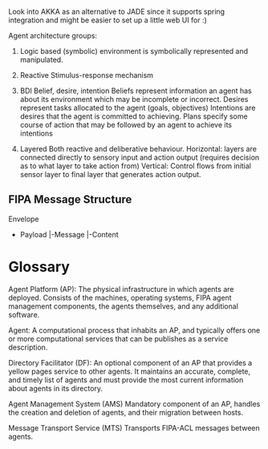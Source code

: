 Look into AKKA as an alternative to JADE since it supports spring integration and might be easier to set up a little web UI for :) 

Agent architecture groups:
1. Logic based (symbolic)
	environment is symbolically represented and manipulated. 

2. Reactive
	Stimulus-response mechanism

3. BDI
	Belief, desire, intention
	Beliefs represent information an agent has about its environment which may be incomplete or incorrect.
	Desires represent tasks allocated to the agent (goals, objectives)
	Intentions are desires that the agent is committed to achieving.
	Plans specify some course of action that may be followed by an agent to achieve its intentions

4. Layered
	Both reactive and deliberative behaviour.
	Horizontal: layers are connected directly to sensory input and action output (requires decision as to what layer to take action from)
	Vertical: Control flows from initial sensor layer to final layer that generates action output.

## FIPA Message Structure

Envelope
- Payload
  |-Message
	|-Content


# Glossary

Agent Platform (AP):
The physical infrastructure in which agents are deployed.
Consists of the machines, operating systems, FIPA agent management components, the agents themselves, and any additional software.

Agent:
A computational process that inhabits an AP, and typically offers one or more computational services that can be publishes as a service description.

Directory Facilitator (DF):
An optional component of an AP that provides a yellow pages service to other agents. It maintains an accurate, complete, and timely list of agents and must provide the most current information about agents in its directory.

Agent Management System (AMS)
Mandatory component of an AP, handles the creation and deletion of agents, and their migration between hosts.

Message Transport Service (MTS)
Transports FIPA-ACL messages between agents.


